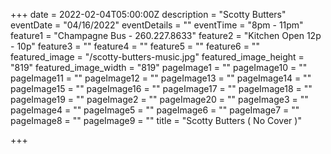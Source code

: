 +++
date = 2022-02-04T05:00:00Z
description = "Scotty Butters"
eventDate = "04/16/2022"
eventDetails = ""
eventTime = "8pm - 11pm"
feature1 = "Champagne Bus - 260.227.8633"
feature2 = "Kitchen Open 12p - 10p"
feature3 = ""
feature4 = ""
feature5 = ""
feature6 = ""
featured_image = "/scotty-butters-music.jpg"
featured_image_height = "819"
featured_image_width = "819"
pageImage1 = ""
pageImage10 = ""
pageImage11 = ""
pageImage12 = ""
pageImage13 = ""
pageImage14 = ""
pageImage15 = ""
pageImage16 = ""
pageImage17 = ""
pageImage18 = ""
pageImage19 = ""
pageImage2 = ""
pageImage20 = ""
pageImage3 = ""
pageImage4 = ""
pageImage5 = ""
pageImage6 = ""
pageImage7 = ""
pageImage8 = ""
pageImage9 = ""
title = "Scotty Butters ( No Cover )"

+++
